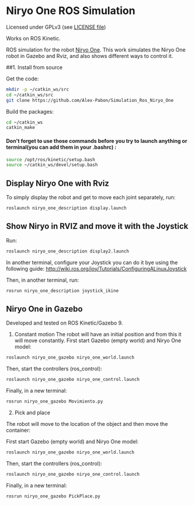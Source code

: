 # Niryo One ROS Simulation
Licensed under GPLv3 (see [LICENSE file](https://github.com/NiryoRobotics/niryo_one_ros_simulation/blob/master/LICENSE))

Works on ROS Kinetic.

ROS simulation for the robot [Niryo One](https://niryo.com/niryo-one/). This work simulates the Niryo One robot in Gazebo and Rviz, and also shows different ways to control it.



##1. Install from source

Get the code:

```bash
mkdir -p ~/catkin_ws/src
cd ~/catkin_ws/src
git clone https://github.com/Alex-Pabon/Simulation_Ros_Niryo_One
```

Build the packages:

```bash
cd ~/catkin_ws
catkin_make
```


#### Don't forget to use those commands before you try to launch anything or terminal(you can add them in your .bashrc) : ####

```bash
source /opt/ros/kinetic/setup.bash 
source ~/catkin_ws/devel/setup.bash
```

## Display Niryo One with Rviz

To simply display the robot and get to move each joint separately, run:

```bash
roslaunch niryo_one_description display.launch
```

## Show Niryo in RVIZ and move it with the Joystick
Run: 
```bash
roslaunch niryo_one_description display2.launch
```

In another terminal, configure your Joystick you can do it bye using the following guide:
http://wiki.ros.org/joy/Tutorials/ConfiguringALinuxJoystick

Then, in another terminal, run:
```bash
rosrun niryo_one_description joystick_ikine
```

## Niryo One in Gazebo
Developed and tested on ROS Kinetic/Gazebo 9.

1. Constant motion
The robot will have an initial position and from this it will move constantly.
First start Gazebo (empty world) and Niryo One model:

```bash
roslaunch niryo_one_gazebo niryo_one_world.launch
```

Then, start the controllers (ros_control):

```bash
roslaunch niryo_one_gazebo niryo_one_control.launch
```

Finally, in a new terminal:
```bash
rosrun niryo_one_gazebo Movimiento.py
```

2. Pick and place

The robot will move to the location  of the object and then move the container:

First start Gazebo (empty world) and Niryo One model:

```bash
roslaunch niryo_one_gazebo niryo_one_world.launch
```

Then, start the controllers (ros_control):

```bash
roslaunch niryo_one_gazebo niryo_one_control.launch
```

Finally, in a new terminal:

```bash
rosrun niryo_one_gazebo PickPlace.py
```



